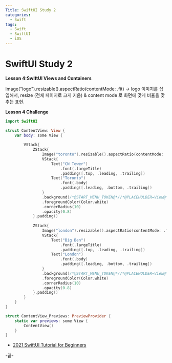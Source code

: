```yaml
---
Title: SwiftUI Study 2
categories:
  - Swift
tags:
  - Swift
  - SwiftUI
  - iOS
---
```




# SwiftUI Study 2

**Lesson 4:SwiftUI Views and Containers**

Image("logo").resizable().aspectRatio(contentMode: .fit)
→ logo 이미지를 삽입해서, resize (전체 페이지로 크게 키움) & content mode 로 화면에 맞게 비율을 맞추는 표현.




**Lesson 4 Challenge**



```swift
import SwiftUI

struct ContentView: View {
    var body: some View {
        
        VStack{
            ZStack{
                Image("toronto").resizable().aspectRatio(contentMode: .fit).cornerRadius(10)
                VStack{
                    Text("CN Tower")
                        .font(.largeTitle)
                        .padding([.top, .leading, .trailing])
                    Text("Toronto")
                        .font(.body)
                        .padding([.leading, .bottom, .trailing])
                }
                .background(/*@START_MENU_TOKEN@*//*@PLACEHOLDER=View@*/Color.black/*@END_MENU_TOKEN@*/)
                .foregroundColor(Color.white)
                .cornerRadius(10)
                .opacity(0.8)
            }.padding()
            
            ZStack{
                Image("london").resizable().aspectRatio(contentMode: .fit).cornerRadius(10)
                VStack{
                    Text("Big Ben")
                        .font(.largeTitle)
                        .padding([.top, .leading, .trailing])
                    Text("London")
                        .font(.body)
                        .padding([.leading, .bottom, .trailing])
                }
                .background(/*@START_MENU_TOKEN@*//*@PLACEHOLDER=View@*/Color.black/*@END_MENU_TOKEN@*/)
                .foregroundColor(Color.white)
                .cornerRadius(10)
                .opacity(0.8)
            }.padding()
        }
    }
}

struct ContentView_Previews: PreviewProvider {
    static var previews: some View {
        ContentView()
    }
}

```









* [2021 SwiftUI Tutorial for Beginners](https://youtu.be/F2ojC6TNwws)

-끝-
